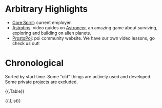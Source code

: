 # Arbitrary Highlights

* [Core Spirit](https://corespirit.com): current employer.
* [Astrotips](https://www.youtube.com/playlist?list=PLfygJGWNJ-9WaNWXim4P7lLwZ0ooSWLQ4): video guides on [Astroneer](https://astroneer.space), an amazing game about surviving, exploring and building on alien planets.
* [ProstoPoi](http://prostopoi.ru): poi community website. We have our own video lessons, go check us out!

# Chronological

Sorted by start time. Some "old" things are actively used and developed. Some private projects are excluded.

{{.Table}}

{{.List}}
